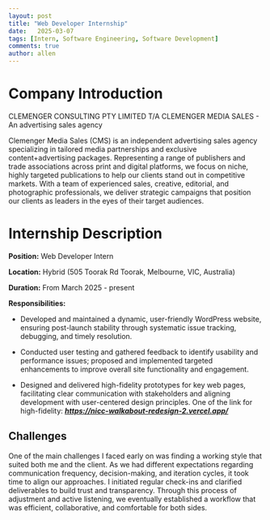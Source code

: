 ```yaml
---
layout: post
title: "Web Developer Internship"
date:   2025-03-07
tags: [Intern, Software Engineering, Software Development] 
comments: true
author: allen
---
```


# Company Introduction
CLEMENGER CONSULTING PTY LIMITED T/A CLEMENGER MEDIA SALES - An advertising sales agency

Clemenger Media Sales (CMS) is an independent advertising sales agency specializing in tailored media partnerships and exclusive content+advertising packages. Representing a range of publishers and trade associations across print and digital platforms, we focus on niche, highly targeted publications to help our clients stand out in competitive markets. With a team of experienced sales, creative, editorial, and photographic professionals, we deliver strategic campaigns that position our clients as leaders in the eyes of their target audiences.

# Internship Description

**Position:** Web Developer Intern

**Location:** Hybrid (505 Toorak Rd Toorak, Melbourne, VIC, Australia)

**Duration:** From March 2025 - present

**Responsibilities:**

- Developed and maintained a dynamic, user-friendly WordPress website, ensuring post-launch stability through systematic issue tracking, debugging, and timely resolution.

- Conducted user testing and gathered feedback to identify usability and performance issues; proposed and implemented targeted enhancements to improve overall site functionality and engagement.

- Designed and delivered high-fidelity prototypes for key web pages, facilitating clear communication with stakeholders and aligning development with user-centered design principles. One of the link for high-fidelity: **_<u> https://nicc-walkabout-redesign-2.vercel.app/ </u>_**



## Challenges

One of the main challenges I faced early on was finding a working style that suited both me and the client. As we had different expectations regarding communication frequency, decision-making, and iteration cycles, it took time to align our approaches. I initiated regular check-ins and clarified deliverables to build trust and transparency. Through this process of adjustment and active listening, we eventually established a workflow that was efficient, collaborative, and comfortable for both sides.





